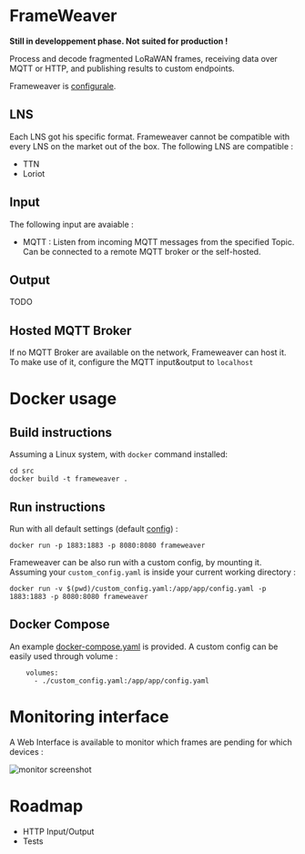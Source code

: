 # FrameWeaver
**Still in developpement phase. Not suited for production !**

Process and decode fragmented LoRaWAN frames, receiving data over MQTT or HTTP, and publishing results to custom endpoints. 

Frameweaver is [configurale](/src/app/config.yaml).

## LNS

Each LNS got his specific format. Frameweaver cannot be compatible with every LNS on the market out of the box. The following LNS are compatible :

- TTN
- Loriot

## Input

The following input are avaiable :

- MQTT : Listen from incoming MQTT messages from the specified Topic. Can be connected to a remote MQTT broker or the self-hosted.


## Output

TODO

## Hosted MQTT Broker

If no MQTT Broker are available on the network, Frameweaver can host it. To make use of it, configure the MQTT input&output to `localhost` 

# Docker usage

## Build instructions

Assuming a Linux system, with `docker` command installed:

    cd src
    docker build -t frameweaver .

## Run instructions

Run with all default settings (default [config](/src/app/config.yaml)) :

    docker run -p 1883:1883 -p 8080:8080 frameweaver

Frameweaver can be also run with a custom config, by mounting it. Assuming your `custom_config.yaml` is inside your current working directory :

    docker run -v $(pwd)/custom_config.yaml:/app/app/config.yaml -p 1883:1883 -p 8080:8080 frameweaver


## Docker Compose

An example [docker-compose.yaml](/docker-compose.yml) is provided. A custom config can be easily used through volume : 

```
    volumes:
      - ./custom_config.yaml:/app/app/config.yaml
```


# Monitoring interface

A Web Interface is available to monitor which frames are pending for which devices : 

![monitor screenshot](images/monitor.png)

# Roadmap

- HTTP Input/Output
- Tests